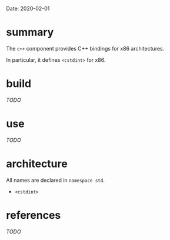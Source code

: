 Date: 2020-02-01

# summary

The `c++` component provides C++ bindings for x86 architectures.

In particular, it defines `<cstdint>` for x86.

# build

_TODO_

# use

_TODO_

# architecture

All names are declared in `namespace std`.

* `<cstdint>`

# references

_TODO_